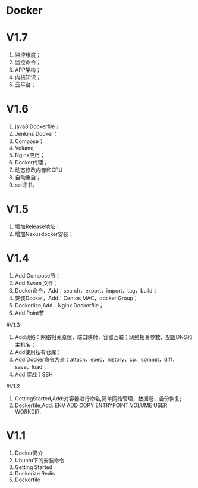 # Docker

# V1.7
1. 监控维度；
2. 监控命令；
3. APP架构；
4. 内核知识；
5. 云平台； 

# V1.6
1. java8 Dockerfile；
2. Jenkins Docker；
3. Compose；
4. Volume;
5. Nginx应用；
6. Docker代理；
7. 动态修改内存和CPU
8. 自动重启；
9. ssl证书。

# V1.5
1. 增加Release地址；
2. 增加Nexusdocker安裝；

# V1.4
1. Add Compose节；
2. Add Swam 文件；
3. Docker命令，Add：search，export，import，tag，build；
4. 安装Docker，Add：Centos,MAC，docker Group；
5. Dockerlize,Add：Nginx Dockerfile；
6. Add Point节

#V1.3
1. Add网络：网络相关原理，端口映射，容器互联；网络相关参数，配置DNS和主机名；
2. Add使用私有仓库；
3. Add Docker命令大全：attach，exec，history，cp，commit，diff，save，load；
4. Add 实战：SSH

#V1.2
1. GettingStarted,Add:对容器进行命名,简单网络管理，数据卷，备份恢复;
2. Dockerfile,Add: ENV ADD COPY ENTRYPOINT VOLUME USER WORKDIR.


# V1.1

1. Docker简介
2. Ubuntu下的安装命令
3. Getting Started
4. Dockerize Redis
5. Dockerfile
